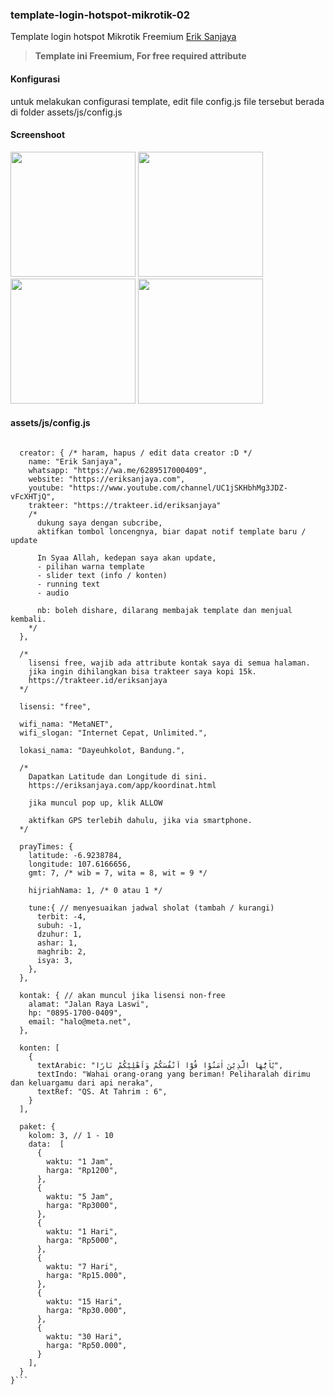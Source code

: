 ### template-login-hotspot-mikrotik-02
Template login hotspot Mikrotik Freemium [Erik Sanjaya](https://github.com/eriiksanjaya)

>**Template ini Freemium, For free required attribute**

#### Konfigurasi
untuk melakukan configurasi template, edit file config.js
file tersebut berada di folder assets/js/config.js

#### Screenshoot
<img width="200" src="https://eriksanjaya.com/public/images/hotspot/02/hs001.jpeg" />
<img width="200" src="https://eriksanjaya.com/public/images/hotspot/02/hs002.jpeg" />
<img width="200" src="https://eriksanjaya.com/public/images/hotspot/02/hs003.jpeg" />
<img width="200" src="https://eriksanjaya.com/public/images/hotspot/02/hs004.jpeg" />


#### assets/js/config.js
```let configData = {
  
  creator: { /* haram, hapus / edit data creator :D */
    name: "Erik Sanjaya",
    whatsapp: "https://wa.me/6289517000409",
    website: "https://eriksanjaya.com",
    youtube: "https://www.youtube.com/channel/UC1jSKHbhMg3JDZ-vFcXHTjQ",
    trakteer: "https://trakteer.id/eriksanjaya"
    /*
      dukung saya dengan subcribe,
      aktifkan tombol loncengnya, biar dapat notif template baru / update

      In Syaa Allah, kedepan saya akan update, 
      - pilihan warna template
      - slider text (info / konten)
      - running text
      - audio
      
      nb: boleh dishare, dilarang membajak template dan menjual kembali.
    */ 
  },

  /*
    lisensi free, wajib ada attribute kontak saya di semua halaman.
    jika ingin dihilangkan bisa trakteer saya kopi 15k.
    https://trakteer.id/eriksanjaya
  */ 
  
  lisensi: "free",

  wifi_nama: "MetaNET",
  wifi_slogan: "Internet Cepat, Unlimited.",
  
  lokasi_nama: "Dayeuhkolot, Bandung.",

  /*
    Dapatkan Latitude dan Longitude di sini.
    https://eriksanjaya.com/app/koordinat.html

    jika muncul pop up, klik ALLOW
    
    aktifkan GPS terlebih dahulu, jika via smartphone.
  */

  prayTimes: {
    latitude: -6.9238784,
    longitude: 107.6166656,
    gmt: 7, /* wib = 7, wita = 8, wit = 9 */

    hijriahNama: 1, /* 0 atau 1 */ 

    tune:{ // menyesuaikan jadwal sholat (tambah / kurangi)
      terbit: -4,
      subuh: -1,
      dzuhur: 1,
      ashar: 1,
      maghrib: 2,
      isya: 3,
    },
  },

  kontak: { // akan muncul jika lisensi non-free
    alamat: "Jalan Raya Laswi",
    hp: "0895-1700-0409",
    email: "halo@meta.net",
  },
  
  konten: [
    {
      textArabic: "يٰٓاَيُّهَا الَّذِيْنَ اٰمَنُوْا قُوْٓا اَنْفُسَكُمْ وَاَهْلِيْكُمْ نَارًا",
      textIndo: "Wahai orang-orang yang beriman! Peliharalah dirimu dan keluargamu dari api neraka",
      textRef: "QS. At Tahrim : 6",
    }
  ],

  paket: {
    kolom: 3, // 1 - 10
    data:  [
      {
        waktu: "1 Jam",
        harga: "Rp1200",
      },
      {
        waktu: "5 Jam",
        harga: "Rp3000",
      },
      {
        waktu: "1 Hari",
        harga: "Rp5000",
      },
      {
        waktu: "7 Hari",
        harga: "Rp15.000",
      },
      {
        waktu: "15 Hari",
        harga: "Rp30.000",
      },
      {
        waktu: "30 Hari",
        harga: "Rp50.000",
      }
    ],
  }
}```
